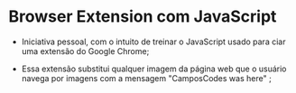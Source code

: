 # Browser Extension com JavaScript

- Iniciativa pessoal, com o intuito de treinar o JavaScript usado para ciar uma extensão do Google Chrome;

- Essa extensão substitui qualquer imagem da página web que o usuário navega por imagens com a mensagem "CamposCodes was here" ;